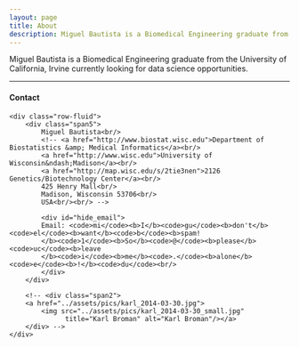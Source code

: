 ```yaml
---
layout: page
title: About
description: Miguel Bautista is a Biomedical Engineering graduate from the University of California, Irvine currently looking for data science opportunities.
---
```


Miguel Bautista is a Biomedical Engineering graduate from the University of California, Irvine currently looking for data science opportunities.


---

<div class="container">
<h4><a name="contact"></a>Contact</h4>

    <div class="row-fluid">
        <div class="span5">
            Miguel Bautista<br/>
            <!-- <a href="http://www.biostat.wisc.edu">Department of Biostatistics &amp; Medical Informatics</a><br/>
            <a href="http://www.wisc.edu">University of Wisconsin&ndash;Madison</a><br/>
            <a href="http://map.wisc.edu/s/2tie3nen">2126 Genetics/Biotechnology Center</a><br/>
            425 Henry Mall<br/>
            Madison, Wisconsin 53706<br/>
            USA<br/><br/> -->

            <div id="hide_email">
            Email: <code>mi</code><b>I</b><code>gu</code><b>don't</b><code>el</code><b>want</b><code>b</code><b>spam!
            </b><code>1</code><b>So</b><code>@</code><b>please</b><code>uc</code><b>leave
            </b><code>i</code><b>me</b><code>.</code><b>alone</b><code>e</code><b>!</b><code>du</code><br/>
            </div>
        </div>

        <!-- <div class="span2">
        <a href="../assets/pics/karl_2014-03-30.jpg">
            <img src="../assets/pics/karl_2014-03-30_small.jpg"
                  title="Karl Broman" alt="Karl Broman"/></a>
        </div> -->
    </div>
</div>
